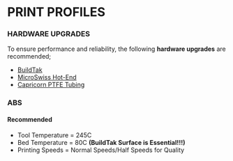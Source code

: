 # PRINT PROFILES

### HARDWARE UPGRADES
To ensure performance and reliability, the following **hardware upgrades** are recommended;
* [BuildTak](https://www.buildtak.com/product/buildtak-3d-printing-surface/)
* [MicroSwiss Hot-End](https://store.micro-swiss.com/collections/creality-cr-10/products/all-metal-hotend-kit-for-cr-10)
* [Capricorn PTFE Tubing](https://store.micro-swiss.com/collections/creality-cr-10/products/capricorn-xs-bowden-tubing)


### ABS
#### Recommended
* Tool Temperature = 245C
* Bed Temperature  =  80C **(BuildTak Surface is Essential!!!)**
* Printing Speeds  = Normal Speeds/Half Speeds for Quality


